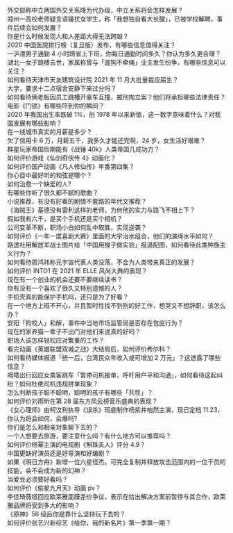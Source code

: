 外交部称中立两国外交关系降为代办级，中立关系将会怎样发展？  
郑州一高校老师疑言语骚扰女学生，称「我想独自看大长腿」，已被学校解聘，事件后续会如何发展？  
你是什么时候发现人和人差距大得无法跨越？  
2020 中国医院排行榜（复旦版）发布，有哪些信息值得关注？  
一沪漂男子通勤 4 小时跨省上下班，你每日通勤时间多久？你认为多久更合理？  
湖北一女子跳楼去世，家属称曾与「遛狗不牵绳」业主发生纷争，有哪些信息可以关注？  
如何看待天津市天友建筑设计院 2021 年 11 月大批量裁应届生？  
大学，要求十二点宿舍安静下来过分吗？  
如何看待俩老板因员工跳槽开豪车互撞，被刑拘立案？他们将承担哪些法律责任？  
电影《门锁》有哪些吓到你的瞬间？  
2020 年我国出生率跌破 1%，创 1978 年以来新低，这一数字意味着什么？对我国发展有哪些影响？  
在一线城市真实的月薪是多少？  
欠了信用卡 6 万，月薪五千，我多久才能还完啊，24 岁，女生活好艰难？  
群星玩家帝国后期能有《战锤 40k》人类帝国几成功力？  
如何评价游戏《仙剑奇侠传 4》动画化？  
如何评价国产动画《凡人修仙传》年番第四集？  
你心目中最好听的和弦是哪个？  
如何治愈一个缺爱的人?  
有哪些你听了很久都不腻的歌曲？  
小说推荐，有没有好看的剧情不套路的年代文推荐？  
《海贼王》基德没有雷利这样的老师，为何他的实力与路飞不相上下？  
假如我有六千，是买个手机还是买个相机？  
公司变革不断，职场小白如何乱中取胜，实现逆袭？  
如何评价《一年一度喜剧大赛》里面的大宇治水组合，他们的演绎水平如何？  
路透社用解放军战士图片给「中国用猴子做实验」报道配图，如何看待此类种族主义行为？  
如何看待周鸿祎称元宇宙代表人类没落，不会为人类带来真正的发展？  
如何评价 INTO1 在 2021 年 ELLE 风尚大典的表现？  
现在有一个创业的机会还要不要继续读书？  
你有没有一个喜欢了很久又特别遗憾的人？  
手机壳真的能保护手机吗，还只是为了好看？  
在一个地方上班不开心，并且暂时性找不到别的好工作，想哭又不想辞职，该怎么办？  
安阳「狗咬人」和解，事件中当地市场监管局是否存在包庇行为？  
现在的家养猫一辈子不出门对他们来说真的好吗？  
职场人该怎样轻松应对繁重的工作？  
看完动画《英雄联盟双城之战》大结局后，如何评价希尔科？  
如何看待媒体报道「统一后，台湾民众年收入或可增加 2 万元」？这透露了哪些信息？  
嘀嗒出行回应女乘客跳车「暂停司机接单，呼吁用户平和沟通」，如何看待这起纠纷？如何杜绝司机违规拼单现象？  
怎么判断孩子聪不聪明，聪明的孩子有哪些「共性」？  
如何评价刘雨昕在第 28 届东方风云榜音乐盛典的表现？  
《女心理师》由柯汶利执导《误杀》班底制作杨紫井柏然主演，现已定档 11.23，你认为将会如何，会爆吗?  
你们是怎么和相亲对象聊下去的？  
一个人想要去旅游，要注意什么吗？有什么地方可以推荐吗？  
如何评价杨幂主演的电视剧《斛珠夫人》评分 4.9？  
中国更缺好演员还是好导演和好编剧？  
如果《明日方舟》新增一位六星怪杰，可完全复制并释放攻击范围内的一位干员的技能，会不会成为新的幻神？  
当爱豆必须要好看吗？  
如何评价《偷星九月天》动画 pv？  
李佳琦薇娅回应欧莱雅面膜差价争议，表示在给出解决方案前暂停与其合作，欧莱雅品牌将受到多大的影响？  
《原神》56 级后你是靠什么坚持玩下去的？  
如何评价张艺兴新综艺《给你，我的新名片》第一季第一期？  
